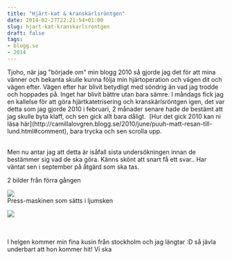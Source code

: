 ```yaml
---
title: "Hjärt-kat & kranskärlsröntgen"
date: 2014-02-27T22:21:54+01:00
slug: hjart-kat-kranskarlsrontgen
draft: false
tags:
- blogg.se
- 2014
---
```

<div>Tjoho, när jag "började om" min blogg 2010 så gjorde jag det för att mina vänner och bekanta skulle kunna följa min hjärtoperation och vägen dit och vägen efter. Vägen efter har blivit betydligt med söndrig än vad jag trodde och hoppades på. Inget har blivit bättre utan bara sämre. I måndags fick jag en kallelse för att göra hjärtkatetrisering och kranskärlsröntgen igen, det var detta som jag gjorde 2010 i februari, 2 månader senare hade de bestämt att jag skulle byta klaff, och sen gick allt bara dåligt.  [Hur det gick 2010 kan ni läsa här](http://camillalovgren.blogg.se/2010/june/puuh-matt-resan-till-lund.html#comment), bara trycka och sen scrolla upp.  
  
<br />Men nu antar jag att detta är isåfall sista undersökningen innan de bestämmer sig vad de ska göra. Känns skönt att snart få ett svar.. Har väntat sen i september på åtgärd som ska tas.

  
2 bilder från förra gången  

![](/assets/images/blogg.se/hjartkat_530fac5f9606ee707d1a83cb.jpg)  
Press-maskinen som sätts i ljumsken

![](/assets/images/blogg.se/hjrtkat_530fac4b2a6b22193fe6777f.jpg)

  
<br /><br />I helgen kommer min fina kusin från stockholm och jag längtar :D så jävla underbart att hon kommer hit! Vi ska</div>